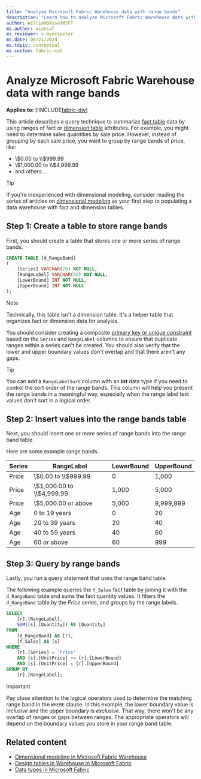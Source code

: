 ```yaml
---
title: "Analyze Microsoft Fabric Warehouse data with range bands"
description: "Learn how to analyze Microsoft Fabric Warehouse data with range bands."
author: WilliamDAssafMSFT
ms.author: wiassaf
ms.reviewer: v-myerspeter
ms.date: 06/21/2024
ms.topic: conceptual
ms.custom: fabric-cat
---
```


# Analyze Microsoft Fabric Warehouse data with range bands

**Applies to:** [!INCLUDE[fabric-dw](includes/applies-to-version/fabric-dw.md)]

This article describes a query technique to summarize [fact table](dimensional-modeling-fact-tables.md) data by using ranges of fact or [dimension table](dimensional-modeling-dimension-tables.md) attributes. For example, you might need to determine sales quantities by sale price. However, instead of grouping by each sale price, you want to group by range bands of price, like:

- \\$0.00 to \\$999.99
- \\$1,000.00 to \\$4,999.99
- and others…

> [!TIP]
> If you're inexperienced with dimensional modeling, consider reading the series of articles on [dimensional modeling](dimensional-modeling-overview.md) as your first step to populating a data warehouse with fact and dimension tables.

## Step 1: Create a table to store range bands

First, you should create a table that stores one or more series of range bands.

```sql
CREATE TABLE [d_RangeBand]
(
    [Series] VARCHAR(20) NOT NULL,
    [RangeLabel] VARCHAR(50) NOT NULL,
    [LowerBound] INT NOT NULL,
    [UpperBound] INT NOT NULL
);
```

> [!NOTE]
> Technically, this table isn't a dimension table. It's a helper table that organizes fact or dimension data for analysis.

You should consider creating a composite [primary key or unique constraint](table-constraints.md) based on the `Series` and `RangeLabel` columns to ensure that duplicate ranges within a series can't be created. You should also verify that the lower and upper boundary values don't overlap and that there aren't any gaps.

> [!TIP]
> You can add a `RangeLabelSort` column with an **int** data type if you need to control the sort order of the range bands. This column will help you present the range bands in a meaningful way, especially when the range label text values don't sort in a logical order.

## Step 2: Insert values into the range bands table

Next, you should insert one or more series of range bands into the range band table.

Here are some example range bands.

| **Series** | **RangeLabel** | **LowerBound** | **UpperBound** |
|---|---|---|---|
| Price | \\$0.00 to \\$999.99 | 0 | 1,000 |
| Price | \\$1,000.00 to \\$4,999.99 | 1,000 | 5,000 |
| Price | \\$5,000.00 or above | 5,000 | 9,999,999 |
| Age | 0 to 19 years | 0 | 20 |
| Age | 20 to 39 years | 20 | 40 |
| Age | 40 to 59 years | 40 | 60 |
| Age | 60 or above | 60 | 999 |

## Step 3: Query by range bands

Lastly, you run a query statement that uses the range band table.

The following example queries the `f_Sales` fact table by joining it with the `d_RangeBand` table and sums the fact quantity values. It filters the `d_RangeBand` table by the _Price_ series, and groups by the range labels.

```sql
SELECT
    [r].[RangeLabel],
    SUM([s].[Quantity]) AS [Quantity]
FROM
    [d_RangeBand] AS [r],
    [f_Sales] AS [s]
WHERE
    [r].[Series] = 'Price'
    AND [s].[UnitPrice] >= [r].[LowerBound]
    AND [s].[UnitPrice] < [r].[UpperBound]
GROUP BY
    [r].[RangeLabel];
```

> [!IMPORTANT]
> Pay close attention to the logical operators used to determine the matching range band in the `WHERE` clause. In this example, the lower boundary value is _inclusive_ and the upper boundary is _exclusive_. That way, there won't be any overlap of ranges or gaps between ranges. The appropriate operators will depend on the boundary values you store in your range band table.

## Related content

- [Dimensional modeling in Microsoft Fabric Warehouse](dimensional-modeling-overview.md)
- [Design tables in Warehouse in Microsoft Fabric](tables.md)
- [Data types in Microsoft Fabric](data-types.md)
